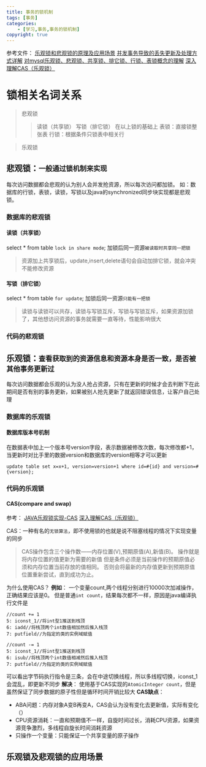 ```yaml
---
title: 事务的锁机制
tags: [事务]
categories: 
    - [学习,事务,事务的锁机制]
copyright: true
---
```

参考文件：
[乐观锁和悲观锁的原理及应用场景](https://blog.csdn.net/Michaeles/article/details/86222520)
[并发事务导致的丢失更新及处理方式详解](https://blog.csdn.net/qq_39445473/article/details/90488673)
[对mysql乐观锁、悲观锁、共享锁、排它锁、行锁、表锁概念的理解](https://blog.csdn.net/puhaiyang/article/details/72284702)
[深入理解CAS（乐观锁）](https://www.jianshu.com/p/db5c964a61ee)
# 锁相关名词关系
>悲观锁
>>  读锁（共享锁）
  写锁（排它锁）
  在以上锁的基础上
    表锁：直接锁整张表
    行锁：根据条件只锁表中相关行
    
>乐观锁
## 悲观锁：`一般通过锁机制来实现`
  每次访问数据都会悲观的认为别人会并发抢资源，所以每次访问都加锁。
  如：数据库的行锁，表锁，读锁，写锁以及java的synchronized同步块实现都是悲观锁。
### 数据库的悲观锁
#### 读锁（共享锁）
select * from table `lock in share mode`; 加锁后同一资源`被读取时共享同一把锁`
> 资源加上共享锁后，update,insert,delete语句会自动加排它锁，就会冲突不能修改资源
#### 写锁（排它锁）
select * from table `for update`; 加锁后同一资源`只能有一把锁`
> 读锁与读锁可以共存，读锁与写锁互斥，写锁与写锁互斥，如果资源加锁了，其他想访问资源的事务就需要一直等待，性能影响很大
### 代码的悲观锁

## 乐观锁：`查看获取到的资源信息和资源本身是否一致，是否被其他事务更新过`
  每次访问数据都会乐观的认为没人抢占资源，只有在更新的时候才会去判断下在此期间是否有别的事务更新，如果被别人抢先更新了就返回错误信息，让客户自己处理
### 数据库的乐观锁
#### 数据库版本号机制
  在数据表中加上一个版本号version字段，表示数据被修改次数，每次修改都+1，当更新时对比手里的数据version和数据库的version相等才可以更新
  ```
  update table set x=x+1, version=version+1 where id=#{id} and version=#{version};
  ```
### 代码的乐观锁
#### CAS(compare and swap)
参考：
[JAVA乐观锁实现-CAS](https://www.cnblogs.com/darrenqiao/p/9211447.html)
[深入理解CAS（乐观锁）](https://www.jianshu.com/p/db5c964a61ee)

CAS：一种有名的`无锁算法`，即不使用锁的也就是说不阻塞线程的情况下实现变量的同步
> CAS操作包含三个操作数——内存位置(V),预期原值(A),新值(B)。
  操作就是将内存位置的值更新为需要的新值
  但是条件必须是当前操作的预期原值必须和内存位置当前存放的值相同。
  否则会将最新的内存值更新到预期原值位置重新尝试，直到成功为止。
  
为什么使用CAS？
**例如**：
一个变量count,两个线程分别进行10000次加减操作，正确结果应该是0。
但是普通`int count`，结果每次都不一样，原因是java编译执行文件是
```
//count += 1
5: iconst_1//将int型1推送到栈顶
6: iadd//将栈顶两个int数值相加然后推入栈顶
7: putfield//为指定的类的实例域赋值

//count -= 1
5: iconst_1//将int型1推送到栈顶
6: isub//将栈顶两个int数值相减然后推入栈顶
7: putfield//为指定的类的实例域赋值
```
可以看出字节码执行指令是三条，会在中途切换线程，所以多线程切换，iconst_1会混乱，即更新不同步
**解决**：
使用基于CAS实现的`AtomicInteger count`，但是虽然保证了同步数据的原子性但是循环时间开销比较大
**CAS缺点**：
- ABA问题：内存对象A变B再变A，CAS会认为没有变化去更新值，实际有变化（）
- CPU资源消耗：一直和预期值不一样，自旋时间过长，消耗CPU资源，如果资源竞争激烈，多线程自旋长时间消耗资源
- 只操作一个变量：只能保证一个共享变量的原子操作
## 乐观锁及悲观锁的应用场景
